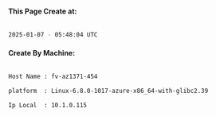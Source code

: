 
   
#### This Page Create at:

```bash

2025-01-07 - 05:48:04 UTC

```

#### Create By Machine:

```bash

Host Name : fv-az1371-454

platform  : Linux-6.8.0-1017-azure-x86_64-with-glibc2.39

Ip Local  : 10.1.0.115

```

